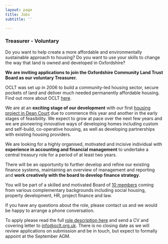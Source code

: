 ```yaml
---
layout: page
title: Jobs
subtitle: ''

---
```

### **Treasurer - Voluntary**

Do you want to help create a more affordable and environmentally sustainable approach to housing? Do you want to use your skills to change the way that land is owned and developed in Oxfordshire? 

**We are inviting applications to join the Oxfordshire Community Land Trust Board as our voluntary Treasurer.**

OCLT was set up in 2006 to build a community-led housing sector, secure pockets of land and deliver much needed permanently affordable housing. Find out more about OCLT [here](https://www.oclt.org.uk/).

We are at an **exciting stage of our development** with our first [housing project in Dean Court](https://www.oclt.org.uk/projects/dean-court-oxford/) due to commence this year and another in the early stages of feasibility. We expect to grow at pace over the next few years and we are pioneering innovative ways of developing homes including custom and self-build, co-operative housing, as well as developing partnerships with existing housing providers.

We are looking for a highly organised, motivated and incisive individual with **experience in accounting and financial management** to undertake a central treasury role for a period of at least two years.

There will be an opportunity to further develop and refine our existing finance systems, maintaining an overview of management and reporting and **work creatively with the board to develop finance strategy**.

You will be part of a skilled and motivated Board of [10 members](https://www.oclt.org.uk/about/) coming from various complementary backgrounds including social housing, property development, HR, project finance and law.

If you have any questions about the role, please contact us and we would be happy to arrange a phone conversation.

To apply please read the full [role description here](https://drive.google.com/file/d/1XcnyMfMoQuI0I3w3aicdo-5JlkfaH3pV/view?usp=sharing) and send a CV and covering letter to [info@oclt.org.uk](mailto:info@oclt.org.uk). There is no closing date as we will review applications on submission and be in touch, but expect to formally appoint at the September AGM.